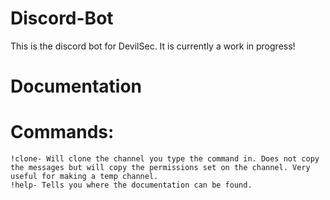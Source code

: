 # Discord-Bot
This is the discord bot for DevilSec. It is currently a work in progress!


# Documentation

# Commands:
    !clone- Will clone the channel you type the command in. Does not copy the messages but will copy the permissions set on the channel. Very useful for making a temp channel.
    !help- Tells you where the documentation can be found.
